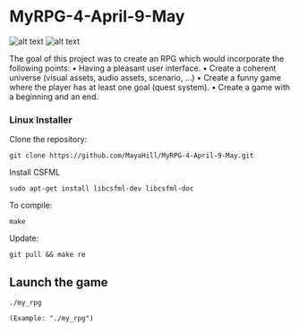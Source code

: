 # MyRPG-4-April-9-May

<img src="https://i.postimg.cc/LsdkxTQJ/start-village.png" alt="alt text">

<img src="https://i.postimg.cc/8CBvtVrY/combat-example.png" alt="alt text">

The goal of this project was to create an RPG which would incorporate the following points:
• Having a pleasant user interface.
• Create a coherent universe (visual assets, audio assets, scenario, ...)
• Create a funny game where the player has at least one goal (quest system).
• Create a game with a beginning and an end.

### Linux Installer

Clone the repository:

    git clone https://github.com/MayaHill/MyRPG-4-April-9-May.git

Install CSFML

    sudo apt-get install libcsfml-dev libcsfml-doc

To compile:

    make

Update:

    git pull && make re

## Launch the game

    ./my_rpg
    
    (Example: "./my_rpg")
